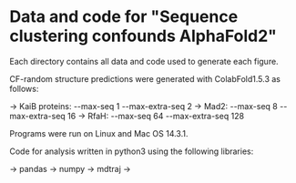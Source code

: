# Data and code for "Sequence clustering confounds AlphaFold2"

Each directory contains all data and code used to generate each figure.

CF-random structure predictions were generated with ColabFold1.5.3 as follows:

->  KaiB proteins: --max-seq 1 --max-extra-seq 2
->  Mad2:          --max-seq 8 --max-extra-seq 16
->  RfaH:          --max-seq 64 --max-extra-seq 128

Programs were run on Linux and Mac OS 14.3.1.

Code for analysis written in python3 using the following libraries:

-> pandas
-> numpy
-> mdtraj
-> 


